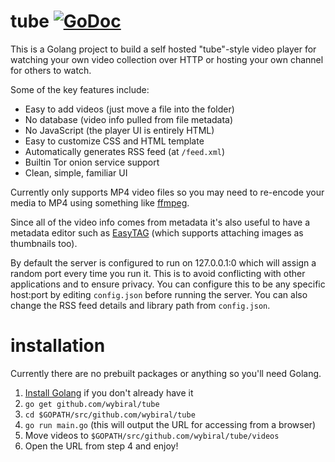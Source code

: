 # tube [![GoDoc](https://godoc.org/github.com/wybiral/tube?status.svg)](https://godoc.org/github.com/wybiral/tube)

This is a Golang project to build a self hosted "tube"-style video player for watching your own video collection over HTTP or hosting your own channel for others to watch.

Some of the key features include:
- Easy to add videos (just move a file into the folder)
- No database (video info pulled from file metadata)
- No JavaScript (the player UI is entirely HTML)
- Easy to customize CSS and HTML template
- Automatically generates RSS feed (at `/feed.xml`)
- Builtin Tor onion service support
- Clean, simple, familiar UI

Currently only supports MP4 video files so you may need to re-encode your media to MP4 using something like [ffmpeg](https://ffmpeg.org/).

Since all of the video info comes from metadata it's also useful to have a metadata editor such as [EasyTAG](https://github.com/GNOME/easytag) (which supports attaching images as thumbnails too).

By default the server is configured to run on 127.0.0.1:0 which will assign a random port every time you run it. This is to avoid conflicting with other applications and to ensure privacy. You can configure this to be any specific host:port by editing `config.json` before running the server. You can also change the RSS feed details and library path from `config.json`.

# installation

Currently there are no prebuilt packages or anything so you'll need Golang.

1. [Install Golang](https://golang.org/doc/install) if you don't already have it
2. `go get github.com/wybiral/tube`
3. `cd $GOPATH/src/github.com/wybiral/tube`
4. `go run main.go` (this will output the URL for accessing from a browser)
5. Move videos to `$GOPATH/src/github.com/wybiral/tube/videos`
6. Open the URL from step 4 and enjoy!
